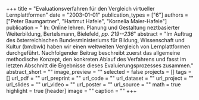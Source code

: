 +++
title = "Evaluationsverfahren für den Vergleich virtueller Lernplattformen"
date = "2003-01-01"
publication_types = ["6"]
authors = ["Peter Baumgartner", "Hartmut Hafele", "Kornelia Maier-Hafele"]
publication = " In: Online lehren. Planung und Gestaltung neztbasierter Weiterbildung, Bertelsmann, Bielefeld, _pp. 219--236_"
abstract = "Im Auftrag des österreichischen Bundesministeriums für Bildung, Wissenschaft und Kultur (bm:bwk) haben wir einen weltweiten Vergleich von Lernplattformen durchgeführt. Nachfolgender Beitrag beschreibt zuerst das allgemeine methodische Konzept, den konkreten Ablauf des Verfahrens und fasst im letzten Abschnitt die Ergebnisse dieses Evaluierungsprozesses zusammen."
abstract_short = ""
image_preview = ""
selected = false
projects = []
tags = []
url_pdf = ""
url_preprint = ""
url_code = ""
url_dataset = ""
url_project = ""
url_slides = ""
url_video = ""
url_poster = ""
url_source = ""
math = true
highlight = true
[header]
image = ""
caption = ""
+++

